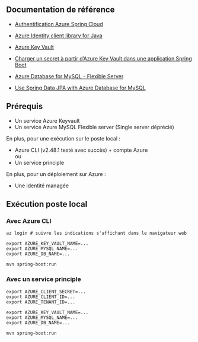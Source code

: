 ## Documentation de référence

* [Authentification Azure Spring Cloud](https://learn.microsoft.com/fr-fr/azure/developer/java/spring-framework/authentication)
* [Azure Identity client library for Java](https://learn.microsoft.com/fr-fr/java/api/overview/azure/identity-readme?view=azure-java-stable)

* [Azure Key Vault](https://microsoft.github.io/spring-cloud-azure/current/reference/html/index.html#secret-management)
* [Charger un secret à partir d’Azure Key Vault dans une application Spring Boot](https://learn.microsoft.com/fr-fr/azure/developer/java/spring-framework/configure-spring-boot-starter-java-app-with-azure-key-vault)

* [Azure Database for MySQL - Flexible Server](https://learn.microsoft.com/en-us/azure/mysql/flexible-server/overview)
* [Use Spring Data JPA with Azure Database for MySQL](https://learn.microsoft.com/en-us/azure/developer/java/spring-framework/configure-spring-data-jpa-with-azure-mysql)

## Prérequis

* Un service Azure Keyvault 
* Un service Azure MySQL Flexible server (Single server déprécié)

En plus, pour une exécution sur le poste local :
* Azure CLI (v2.48.1 testé avec succès) + compte Azure \
ou 
* Un service principle 

En plus, pour un déploiement sur Azure : 
* Une identité managée

## Exécution poste local

### Avec Azure CLI
```
az login # suivre les indications s'affichant dans le navigateur web

export AZURE_KEY_VAULT_NAME=...
export AZURE_MYSQL_NAME=...
export AZURE_DB_NAME=...

mvn spring-boot:run
```

### Avec un service principle
```
export AZURE_CLIENT_SECRET=...
export AZURE_CLIENT_ID=...
export AZURE_TENANT_ID=...

export AZURE_KEY_VAULT_NAME=...
export AZURE_MYSQL_NAME=...
export AZURE_DB_NAME=...

mvn spring-boot:run
```